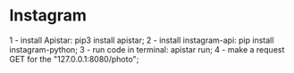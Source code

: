 # Instagram

1 - install Apistar: pip3 install apistar;
2 - install instagram-api: pip install instagram-python;
3 - run code in terminal: apistar run;
4 - make a request GET for the "127.0.0.1:8080/photo";
